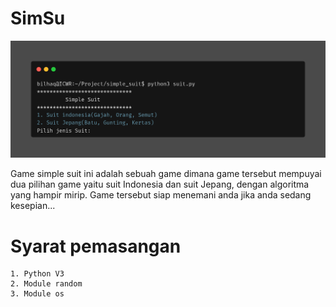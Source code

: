# SimSu
<img src="carbon (9).png" alt="gambar">

<p>Game simple suit ini adalah sebuah game dimana game tersebut mempuyai dua pilihan game yaitu suit Indonesia dan suit Jepang, dengan algoritma yang hampir mirip. Game tersebut siap menemani anda jika anda sedang kesepian...</p>

# Syarat pemasangan
```
1. Python V3
2. Module random
3. Module os
```
